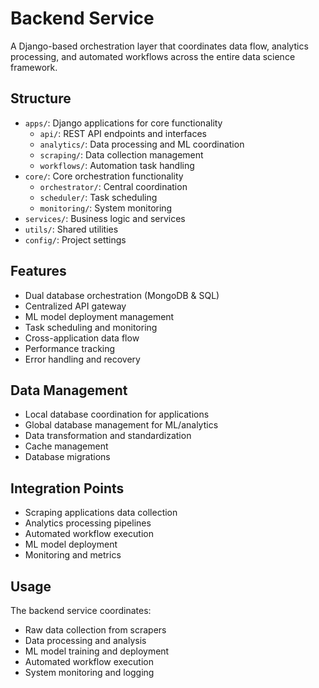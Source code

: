 # Backend Service

A Django-based orchestration layer that coordinates data flow, analytics processing, and automated workflows across the entire data science framework.

## Structure
- `apps/`: Django applications for core functionality
  - `api/`: REST API endpoints and interfaces
  - `analytics/`: Data processing and ML coordination
  - `scraping/`: Data collection management
  - `workflows/`: Automation task handling
- `core/`: Core orchestration functionality
  - `orchestrator/`: Central coordination
  - `scheduler/`: Task scheduling
  - `monitoring/`: System monitoring
- `services/`: Business logic and services
- `utils/`: Shared utilities
- `config/`: Project settings

## Features
- Dual database orchestration (MongoDB & SQL)
- Centralized API gateway
- ML model deployment management
- Task scheduling and monitoring
- Cross-application data flow
- Performance tracking
- Error handling and recovery

## Data Management
- Local database coordination for applications
- Global database management for ML/analytics
- Data transformation and standardization
- Cache management
- Database migrations

## Integration Points
- Scraping applications data collection
- Analytics processing pipelines
- Automated workflow execution
- ML model deployment
- Monitoring and metrics

## Usage
The backend service coordinates:
- Raw data collection from scrapers
- Data processing and analysis
- ML model training and deployment
- Automated workflow execution
- System monitoring and logging

